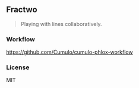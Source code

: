 
Fractwo
------

> Playing with lines collaboratively.

### Workflow

https://github.com/Cumulo/cumulo-phlox-workflow

### License

MIT
